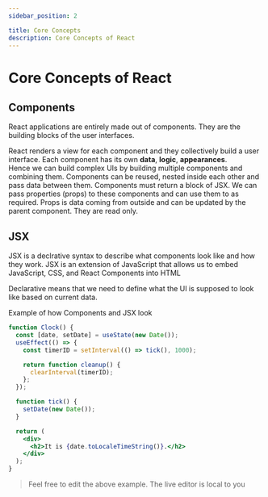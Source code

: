 ```yaml
---
sidebar_position: 2

title: Core Concepts
description: Core Concepts of React
---
```


# Core Concepts of React

## Components

React applications are entirely made out of components. They are the building blocks of the user interfaces.

React renders a view for each component and they collectively build a user interface. Each component has its own **data**, **logic**, **appearances**.  
Hence we can build complex UIs by building multiple components and combining them. Components can be reused, nested inside each other and pass data between them. Components must return a block of JSX. We can pass properties (props) to these components and can use them to as required. Props is data coming from outside and can be updated by the parent component. They are read only.

## JSX

JSX is a declrative syntax to describe what components look like and how they work. JSX is an extension of JavaScript that allows us to embed JavaScript, CSS, and React Components into HTML

Declarative means that we need to define what the UI is supposed to look like based on current data.

Example of how Components and JSX look

```jsx live
function Clock() {
  const [date, setDate] = useState(new Date());
  useEffect(() => {
    const timerID = setInterval(() => tick(), 1000);

    return function cleanup() {
      clearInterval(timerID);
    };
  });

  function tick() {
    setDate(new Date());
  }

  return (
    <div>
      <h2>It is {date.toLocaleTimeString()}.</h2>
    </div>
  );
}
```

> Feel free to edit the above example. The live editor is local to you
